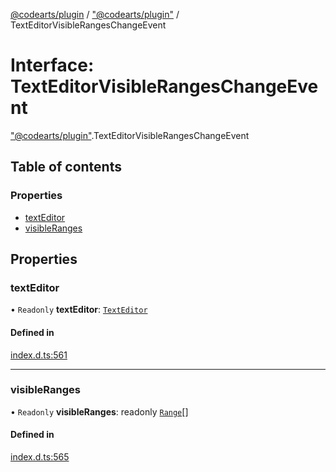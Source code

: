 [@codearts/plugin](../README.md) / ["@codearts/plugin"](../modules/_codearts_plugin_.md) / TextEditorVisibleRangesChangeEvent

# Interface: TextEditorVisibleRangesChangeEvent

["@codearts/plugin"](../modules/_codearts_plugin_.md).TextEditorVisibleRangesChangeEvent

## Table of contents

### Properties

- [textEditor](codearts_plugin_.TextEditorVisibleRangesChangeEvent.md#texteditor)
- [visibleRanges](codearts_plugin_.TextEditorVisibleRangesChangeEvent.md#visibleranges)

## Properties

### textEditor

• `Readonly` **textEditor**: [`TextEditor`](codearts_plugin_.TextEditor.md)

#### Defined in

[index.d.ts:561](https://github.com/huaweicloud/cloudide-plugin-api/blob/3b0eee8/index.d.ts#L561)

___

### visibleRanges

• `Readonly` **visibleRanges**: readonly [`Range`](../classes/codearts_plugin_.Range.md)[]

#### Defined in

[index.d.ts:565](https://github.com/huaweicloud/cloudide-plugin-api/blob/3b0eee8/index.d.ts#L565)
